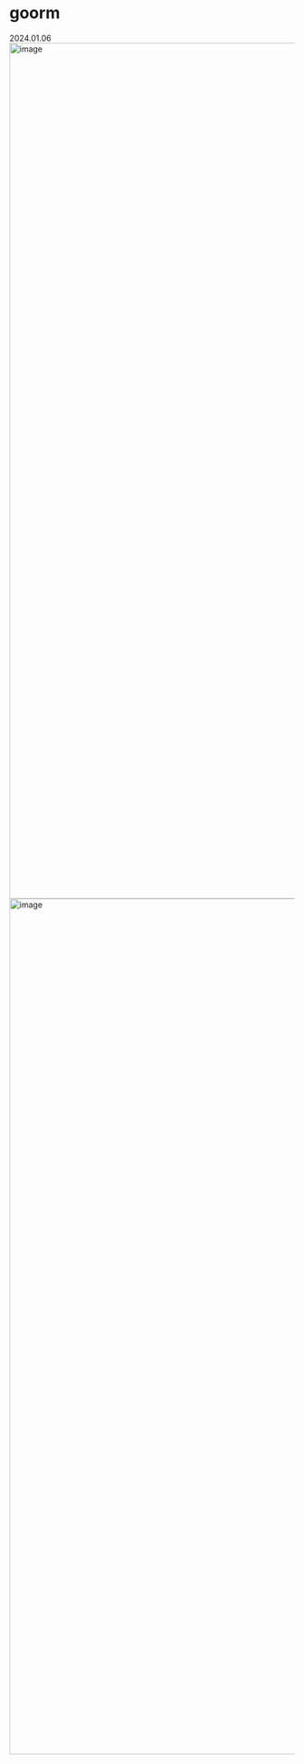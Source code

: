 # goorm
2024.01.06
<br>
<img width="1512" alt="image" src="https://github.com/kim0527/goorm/assets/143387515/9a0814b7-b6e3-4b40-adbb-8d8a48723c64">
<img width="1512" alt="image" src="https://github.com/kim0527/goorm/assets/143387515/c9ae3112-325f-41b4-a6d9-13d1e4477750">

